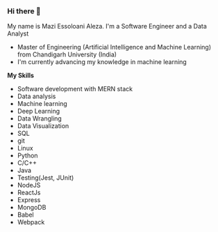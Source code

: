 ### Hi there 👋
My name is Mazi Essoloani Aleza.
I'm a Software Engineer and a Data Analyst

- Master of Engineering (Artificial Intelligence and Machine Learning) from Chandigarh University (India)
- I'm currently advancing my knowledge in machine learning


<!-- **Reachme via**
`[WEBSITE](https://marcelaleza1.github.io/portfolio)`  -->
<!--
**MarcelAleza1/MarcelAleza1** is a ✨ _special_ ✨ repository because its `README.md` (this file) appears on your GitHub profile.

Here are some ideas to get you started:

- 🔭 I’m currently working on ...
- 🌱 I’m currently learning ...
- 👯 I’m looking to collaborate on ...
- 🤔 I’m looking for help with ...
- 💬 Ask me about ...
- 📫 How to reach me: ...
- 😄 Pronouns: ...
- ⚡ Fun fact: ...
-->
<!--![Mazi'sGitHub Stats](https://github-readme-stats.vercel.app/api?username=MarcelAleza1&theme=radical)-->
<!--![Top lang](https://github-readme-stats.vercel.app/api/top-langs?username=MarcelAleza1&layout=compact)--> 

**My Skills**
- Software development with MERN stack
- Data analysis
- Machine learning
- Deep Learning
- Data Wrangling
- Data Visualization
- SQL
- git
- Linux
- Python
- C/C++
- Java
- Testing(Jest, JUnit)
- NodeJS
- ReactJs
- Express
- MongoDB
- Babel
- Webpack
